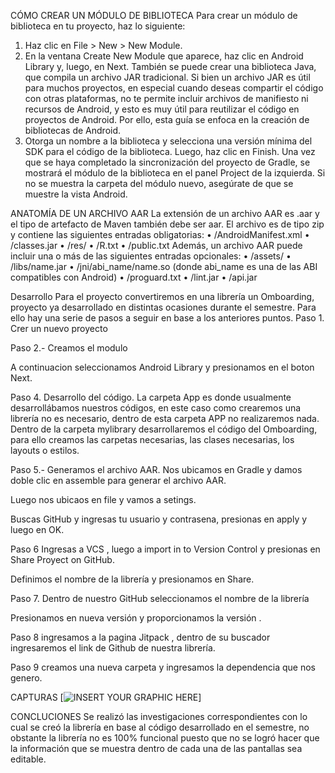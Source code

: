 
CÓMO CREAR UN MÓDULO DE BIBLIOTECA
Para crear un módulo de biblioteca en tu proyecto, haz lo siguiente:
1.	Haz clic en File > New > New Module.
2.	En la ventana Create New Module que aparece, haz clic en Android Library y, luego, en Next.
También se puede crear una biblioteca Java, que compila un archivo JAR tradicional. Si bien un archivo JAR es útil para muchos proyectos, en especial cuando deseas compartir el código con otras plataformas, no te permite incluir archivos de manifiesto ni recursos de Android, y esto es muy útil para reutilizar el código en proyectos de Android. Por ello, esta guía se enfoca en la creación de bibliotecas de Android.
3.	Otorga un nombre a la biblioteca y selecciona una versión mínima del SDK para el código de la biblioteca. Luego, haz clic en Finish.
Una vez que se haya completado la sincronización del proyecto de Gradle, se mostrará el módulo de la biblioteca en el panel Project de la izquierda. Si no se muestra la carpeta del módulo nuevo, asegúrate de que se muestre la vista Android.


ANATOMÍA DE UN ARCHIVO AAR
La extensión de un archivo AAR es .aar y el tipo de artefacto de Maven también debe ser aar. El archivo es de tipo zip y contiene las siguientes entradas obligatorias:
•	/AndroidManifest.xml
•	/classes.jar
•	/res/
•	/R.txt
•	/public.txt
Además, un archivo AAR puede incluir una o más de las siguientes entradas opcionales:
•	/assets/
•	/libs/name.jar
•	/jni/abi_name/name.so (donde abi_name es una de las ABI compatibles con Android)
•	/proguard.txt
•	/lint.jar
•	/api.jar









Desarrollo
Para el proyecto convertiremos en una librería un Omboarding, proyecto ya desarrollado en distintas ocasiones durante el semestre. Para ello hay una serie de pasos a seguir en base a los anteriores puntos.
Paso 1. Crer un nuevo proyecto
 
Paso 2.- Creamos el modulo 

A continuacion seleccionamos Android Library y presionamos en el boton Next.
 
Paso 4. Desarrollo del código.
La carpeta App es donde usualmente desarrollábamos nuestros códigos, en este caso como crearemos una librería no es necesario, dentro de esta carpeta APP no realizaremos nada.
Dentro de la carpeta mylibrary desarrollaremos el código del Omboarding, para ello creamos las carpetas necesarias, las clases necesarias, los layouts o estilos.

 
Paso 5.- Generamos el archivo AAR.
Nos ubicamos en Gradle y  damos doble clic en assemble para generar el archivo AAR.
 
Luego nos ubicaos en file y vamos a setings.
 
Buscas GitHub y ingresas tu usuario y contrasena, presionas en apply y luego en OK.
 



Paso 6
Ingresas a VCS , luego a import in to Version Control y presionas en Share Proyect on GitHub.
 
Definimos el nombre de la librería y presionamos en Share.
 
Paso 7. Dentro de nuestro GitHub seleccionamos el nombre de la librería
 
Presionamos en nueva versión y proporcionamos la versión .
 
Paso 8 ingresamos a la pagina Jitpack , dentro de su buscador ingresaremos el link de Github de nuestra librería.
 
 
Paso 9 creamos una nueva carpeta y ingresamos la dependencia que nos genero.
 
CAPTURAS
  [![INSERT YOUR GRAPHIC HERE](https://drive.google.com/file/d/10K1K6jv-ZpXEqEFLwYMVrmG2bzTC9aUw/view )] 

CONCLUCIONES
Se realizó las investigaciones correspondientes  con lo cual se creó la librería en base al código desarrollado en el semestre, no obstante la librería no es  100% funcional puesto que no se logró hacer que  la información que se muestra dentro de cada una de las pantallas  sea editable.
